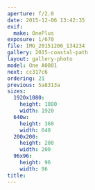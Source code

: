 ```yaml
---
aperture: f/2.0
date: 2015-12-06 13:42:35
exif:
  make: OnePlus
exposure: 1/670
file: IMG_20151206_134234
gallery: 2015-coastal-path
layout: gallery-photo
model: One A0001
next: cc317c6
ordering: 21
previous: 5a8313a
sizes:
  1920x1080:
    height: 1080
    width: 1920
  640w:
    height: 360
    width: 640
  200x200:
    height: 200
    width: 200
  96x96:
    height: 96
    width: 96
title: 
---
```

